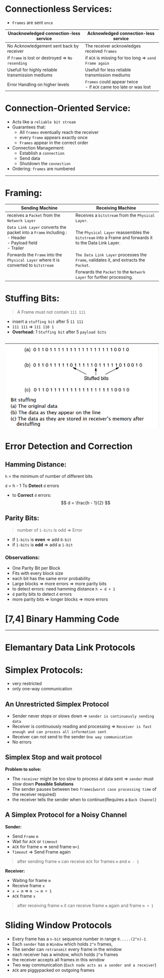 # Connectionless Services:
- `Frames` are sent `once`

| Unacknowledged connection-less service | Acknowledged connection-less service |
|----------------------------------------|--------------------------------------|
| No Acknowledgement sent back by receiver | The receiver acknowledges received `frames`|
| if `frame` is lost or destroyed => `No resending`| if `ACK` is missing for too long => `send Frame again`|
| Usefull for highly reliable transmission mediums | Usefull for less reliable transmission mediums |
| Error Handling on higher levels | `Frames` could appear twice</br> - if `ACK` came too late or was lost |

# Connection-Oriented Service: 
- Acts like a `reliable bit stream`
- Guarantees that:
  - All `frames` eventually reach the receiver
  - every `frame` appears exactly once
  - `Frames` appear in the correct order
- Connection Management: 
    - Establish a `connection`
    - Send data
    - Shutdown the `connection`
- Ordering: `frames` are numbered
-----
# Framing:

| Sending Machine                                                                                                       | Receiving Machine                                                                                   |
|-----------------------------------------------------------------------------------------------------------------------|-----------------------------------------------------------------------------------------------------|
| receives a `Packet` from the `Network Layer`                                                                          | Receives a `bitstream` from the `Physical Layer`.                                                   |
| `Data Link Layer` converts the packet into a `Frame` including : </br> - Header </br> - Payload field </br> - Trailer | The `Physical Layer` reassembles the `bitstream` into a Frame and forwards it to the Data Link Layer. |
| Forwards the `Frame` into the `Physical Layer` where it is converted to `bitstream` | `The Data Link Layer` processes the `Frame`, validates it, and extracts the `Packet`.               |
|                                                                                                                       | Forwards the `Packet` to the `Network Layer` for further processing.                                    |


# Stuffing Bits: 
> A Frame must not contain `111 111`
- insert a `stuffing bit` after 5 `11 111`
- `111 111` => `111 110 1`
- **Overhead:** 1 `Stuffing bit` after 5 `payload bits`

![Stuffing_Bits](Resources/Stuffing_Bits.png)
-----
# Error Detection and Correction

## Hamming Distance: 
`h` = the minimum of number of different bits

`d` = h - 1 To **Detect** `d` errors
- to **Correct** `d` errors:
$$  
d = \frac{h - 1}{2}
$$

## Parity Bits:
> number of `1-bits`  is odd => Error
- if `1-bits` is **even** => add `0-bit`
- if `1-bits` is **odd** => add a `1-bit`

### Observations:
- One Parity Bit per Block
- Fits with every block size
- each bit has the same error probability
- Large blocks => more errors => more parity bits
- to detect errors: need hamming distance `h = d + 1`
- `d` parity bits to detect `d` errors
- more parity bits => longer blocks => more errors

# [7,4] Binary Hamming Code

----
# Elemantary Data Link Protocols

# Simplex Protocols:
- very restricted
- only one-way communication 

## An Unrestricted Simplex Protocol
- Sender never stops or slows down => `sender is continuously sending data`
- Receiver is continuously reading and processing => `Receiver is fast enough and can process all information sent`
- Receiver can not send to the sender `One way communication`
- No errors

## Simplex Stop and wait protocol
**Problem to solve:**
  - The `receiver` might be too slow to process al data sent => `sender` must slow down
**Possible Solutions**
  - The sender pauses between two `frames`(`worst case processing time` of the receiver required)
  - the receiver tells the sender when to continue(Requires a `Back Channel`)

## A Simplex Protocol for a Noisy Channel
**Sender:**
- Send `Frame` `m`
- Wait for `ACK` or `timeout`
- `ACK` for frame `m` => send frame `m+1`
- `Timeout` => Send Frame again

> after sending frame `m` can receive `ACK` for frames `m` and `m - 1`

**Receiver:**
- Waiting for frame `m`
- Receive frame `x`
- `x = m` => `m := m + 1`
- `ACK` frame `x`

> after receiving frame `m` it can receive frame `m` again and frame `m + 1`

# Sliding Window Protocols
- Every frame has a `n-bit` sequence number in range `0.....(2^n)-1`
- Each `sender` has a `Window` which holds `2^n` frames, 
- The sender can `retransmit` every frame in the window
- each receiver has a window, which holds `2^m` frames
- the receiver accepts all frames in this window
- Two way communication (`Each node acts as a sender and a receiver`)
- `ACK` are piggypacked on outgoing frames